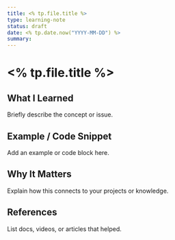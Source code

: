 ```yaml
---
title: <% tp.file.title %>
type: learning-note
status: draft
date: <% tp.date.now("YYYY-MM-DD") %>
summary:
---
```


# <% tp.file.title %>

## What I Learned
Briefly describe the concept or issue.

## Example / Code Snippet
Add an example or code block here.

## Why It Matters
Explain how this connects to your projects or knowledge.

## References
List docs, videos, or articles that helped.